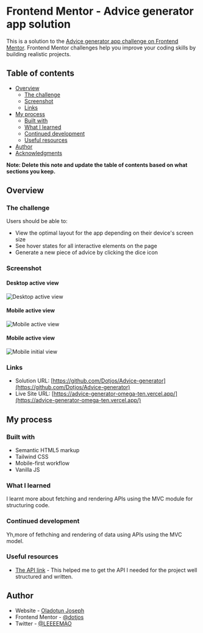 # Frontend Mentor - Advice generator app solution

This is a solution to the [Advice generator app challenge on Frontend Mentor](https://www.frontendmentor.io/challenges/advice-generator-app-QdUG-13db). Frontend Mentor challenges help you improve your coding skills by building realistic projects.

## Table of contents

- [Overview](#overview)
  - [The challenge](#the-challenge)
  - [Screenshot](#screenshot)
  - [Links](#links)
- [My process](#my-process)
  - [Built with](#built-with)
  - [What I learned](#what-i-learned)
  - [Continued development](#continued-development)
  - [Useful resources](#useful-resources)
- [Author](#author)
- [Acknowledgments](#acknowledgments)

**Note: Delete this note and update the table of contents based on what sections you keep.**

## Overview

### The challenge

Users should be able to:

- View the optimal layout for the app depending on their device's screen size
- See hover states for all interactive elements on the page
- Generate a new piece of advice by clicking the dice icon

### Screenshot

#### Desktop active view

![Desktop active view](./src/images/Desktop%20view-Active.png)

#### Mobile active view

![Mobile active view](./src/images/Mobile-active.png)

#### Mobile active view

![Mobile initial view](./src/images/Mobile-init.png)

### Links

- Solution URL: [https://github.com/Dotjos/Advice-generator](https://github.com/Dotjos/Advice-generator)
- Live Site URL: [https://advice-generator-omega-ten.vercel.app/](https://advice-generator-omega-ten.vercel.app/)

## My process

### Built with

- Semantic HTML5 markup
- Tailwind CSS
- Mobile-first workflow
- Vanilla JS

### What I learned

I learnt more about fetching and rendering APIs using the MVC module for structuring code.

### Continued development

Yh,more of fethching and rendering of data using APIs using the MVC model.

### Useful resources

- [The API link](https://api.adviceslip.com/advice) - This helped me to get the API I needed for the project well structured and written.

## Author

- Website - [Oladotun Joseph](https://porfolio-one-alpha.vercel.app/)
- Frontend Mentor - [@dotjos](https://www.frontendmentor.io/profile/dotjos)
- Twitter - [@LEEEEMAO](https://www.twitter.com/LEEEEMAO)
